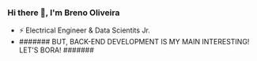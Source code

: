 ### Hi there 👋, I'm Breno Oliveira

* ⚡ Electrical Engineer & Data Scientits Jr.
* ####### BUT, BACK-END DEVELOPMENT IS MY MAIN INTERESTING! LET'S BORA! #######




